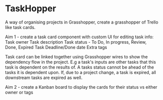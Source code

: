 # TaskHopper
A way of organising projects in Grasshopper, create a grasshopper of Trello like task cards.

Aim 1 - create a task card component with custom UI for editing task info: 
    Task owner
    Task description
    Task status - To Do, In progress, Review, Done, Expired
    Task Deadline/Done date
    Extra tags

Task card can be linked together using Grasshopper wires to show the dependency flow in the project. 
E.g a task's inputs are other tasks that this task is dependent on the results of. A tasks status 
cannot be ahead of the tasks it is dependent upon. If, due to a project change, a task is expired, all
downstream tasks are expired as well. 

Aim 2 - create a Kanban board to display the cards for their status vs either owner or tags
